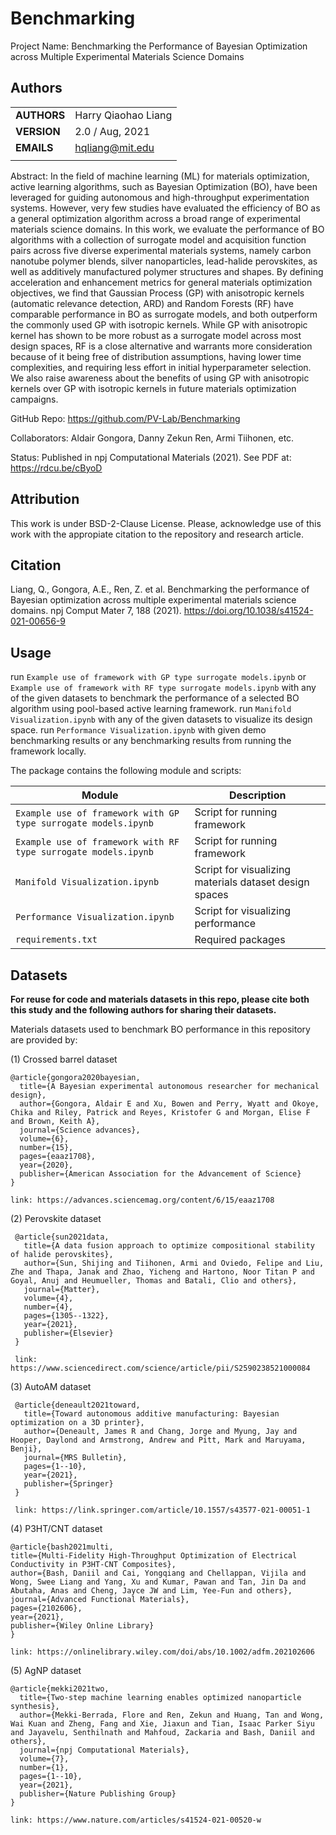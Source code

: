 # Benchmarking

Project Name: Benchmarking the Performance of Bayesian Optimization across Multiple Experimental Materials Science Domains

## Authors
||                    |
| ------------- | ------------------------------ |
| **AUTHORS**      | Harry Qiaohao Liang     | 
| **VERSION**      | 2.0 / Aug, 2021     | 
| **EMAILS**      | hqliang@mit.edu | 
||                    |


Abstract: 
In the field of machine learning (ML) for materials optimization, active learning algorithms, such as Bayesian Optimization (BO), have been leveraged for guiding autonomous and high-throughput experimentation systems. However, very few studies have evaluated the efficiency of BO as a general optimization algorithm across a broad range of experimental materials science domains. In this work, we evaluate the performance of BO algorithms with a collection of surrogate model and acquisition function pairs across five diverse experimental materials systems, namely carbon nanotube polymer blends, silver nanoparticles, lead-halide perovskites, as well as additively manufactured polymer structures and shapes. By defining acceleration and enhancement metrics for general materials optimization objectives, we find that Gaussian Process (GP) with anisotropic kernels (automatic relevance detection, ARD) and Random Forests (RF) have comparable performance in BO as surrogate models, and both outperform the commonly used GP with isotropic kernels. While GP with anisotropic kernel has shown to be more robust as a surrogate model across most design spaces, RF is a close alternative and warrants more consideration because of it being free of distribution assumptions, having lower time complexities, and requiring less effort in initial hyperparameter selection. We also raise awareness about the benefits of using GP with anisotropic kernels over GP with isotropic kernels in future materials optimization campaigns.

GitHub Repo: https://github.com/PV-Lab/Benchmarking

Collaborators: Aldair Gongora, Danny Zekun Ren, Armi Tiihonen, etc.

Status: Published in npj Computational Materials (2021).
See PDF at: https://rdcu.be/cByoD


## Attribution
This work is under BSD-2-Clause License. Please, acknowledge use of this work with the appropiate citation to the repository and research article.

## Citation 

Liang, Q., Gongora, A.E., Ren, Z. et al. Benchmarking the performance of Bayesian optimization across multiple experimental materials science domains. npj Comput Mater 7, 188 (2021). https://doi.org/10.1038/s41524-021-00656-9
    
## Usage

run `Example use of framework with GP type surrogate models.ipynb` or `Example use of framework with RF type surrogate models.ipynb` with any of the given datasets to benchmark the performance of a selected BO algorithm using pool-based active learning framework. 
run `Manifold Visualization.ipynb` with any of the given datasets to visualize its design space. 
run `Performance Visualization.ipynb` with given demo benchmarking results or any benchmarking results from running the framework locally.

The package contains the following module and scripts:

| Module | Description |
| ------------- | ------------------------------ |
| `Example use of framework with GP type surrogate models.ipynb`      | Script for running framework      |
| `Example use of framework with RF type surrogate models.ipynb`      | Script for running framework       |
| `Manifold Visualization.ipynb`      | Script for visualizing materials dataset design spaces   |
| `Performance Visualization.ipynb`      | Script for visualizing performance   |
| `requirements.txt`      | Required packages   |




## Datasets
**For reuse for code and materials datasets in this repo, please cite both this study and the following authors for sharing their datasets.**

Materials datasets used to benchmark BO performance in this repository are provided by:

(1) Crossed barrel dataset

    @article{gongora2020bayesian,
      title={A Bayesian experimental autonomous researcher for mechanical design},
      author={Gongora, Aldair E and Xu, Bowen and Perry, Wyatt and Okoye, Chika and Riley, Patrick and Reyes, Kristofer G and Morgan, Elise F and Brown, Keith A},
      journal={Science advances},
      volume={6},
      number={15},
      pages={eaaz1708},
      year={2020},
      publisher={American Association for the Advancement of Science}
    }
    
    link: https://advances.sciencemag.org/content/6/15/eaaz1708
    
(2) Perovskite dataset
     
     @article{sun2021data,
       title={A data fusion approach to optimize compositional stability of halide perovskites},
       author={Sun, Shijing and Tiihonen, Armi and Oviedo, Felipe and Liu, Zhe and Thapa, Janak and Zhao, Yicheng and Hartono, Noor Titan P and Goyal, Anuj and Heumueller, Thomas and Batali, Clio and others},
       journal={Matter},
       volume={4},
       number={4},
       pages={1305--1322},
       year={2021},
       publisher={Elsevier}
     }
     
     link: https://www.sciencedirect.com/science/article/pii/S2590238521000084
     
(3) AutoAM dataset

     @article{deneault2021toward,
       title={Toward autonomous additive manufacturing: Bayesian optimization on a 3D printer},
       author={Deneault, James R and Chang, Jorge and Myung, Jay and Hooper, Daylond and Armstrong, Andrew and Pitt, Mark and Maruyama, Benji},
       journal={MRS Bulletin},
       pages={1--10},
       year={2021},    
       publisher={Springer}
     }
     
     link: https://link.springer.com/article/10.1557/s43577-021-00051-1
     
(4) P3HT/CNT dataset

    @article{bash2021multi,
    title={Multi-Fidelity High-Throughput Optimization of Electrical Conductivity in P3HT-CNT Composites},
    author={Bash, Daniil and Cai, Yongqiang and Chellappan, Vijila and Wong, Swee Liang and Yang, Xu and Kumar, Pawan and Tan, Jin Da and Abutaha, Anas and Cheng, Jayce JW and Lim, Yee-Fun and others},
    journal={Advanced Functional Materials},
    pages={2102606},
    year={2021},
    publisher={Wiley Online Library}
    }
    
    link: https://onlinelibrary.wiley.com/doi/abs/10.1002/adfm.202102606
    
(5) AgNP dataset

    @article{mekki2021two,
      title={Two-step machine learning enables optimized nanoparticle synthesis},
      author={Mekki-Berrada, Flore and Ren, Zekun and Huang, Tan and Wong, Wai Kuan and Zheng, Fang and Xie, Jiaxun and Tian, Isaac Parker Siyu and Jayavelu, Senthilnath and Mahfoud, Zackaria and Bash, Daniil and others},
      journal={npj Computational Materials},
      volume={7},
      number={1},
      pages={1--10},
      year={2021},
      publisher={Nature Publishing Group}
    }
    
    link: https://www.nature.com/articles/s41524-021-00520-w
    
    








